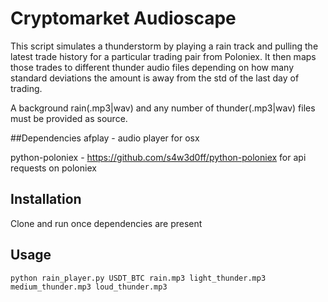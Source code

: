 # Cryptomarket Audioscape

This script simulates a thunderstorm by playing a rain track and pulling the latest trade history for a particular trading pair from Poloniex.
It then maps those trades to different thunder audio files depending on how many standard deviations the amount is 
away from the std of the last day of trading. 

A background rain(.mp3|wav) and any number of thunder(.mp3|wav) files must be provided as source.

##Dependencies
afplay - audio player for osx

python-poloniex - https://github.com/s4w3d0ff/python-poloniex for api requests on poloniex

## Installation
Clone and run once dependencies are present

## Usage

`python rain_player.py USDT_BTC rain.mp3 light_thunder.mp3 medium_thunder.mp3 loud_thunder.mp3`
